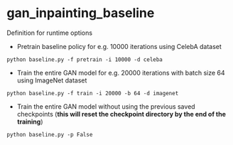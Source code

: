# gan_inpainting_baseline

Definition for runtime options

- Pretrain baseline policy for e.g. 10000 iterations using CelebA dataset
```commandline
python baseline.py -f pretrain -i 10000 -d celeba
```
- Train the entire GAN model for e.g. 20000 iterations with batch size 64 using ImageNet dataset
```commandline
python baseline.py -f train -i 20000 -b 64 -d imagenet
```
- Train the entire GAN model without using the previous saved checkpoints (**this will reset the checkpoint directory by the end of the training**)
```commandline
python baseline.py -p False
```